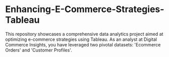 # Enhancing-E-Commerce-Strategies-Tableau
This repository showcases a comprehensive data analytics project aimed at optimizing e-commerce strategies using Tableau. As an analyst at Digital Commerce Insights, you have leveraged two pivotal datasets: 'Ecommerce Orders' and 'Customer Profiles'. 
